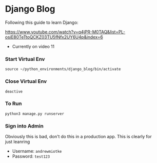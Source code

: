 # Django Blog

Following this guide to learn Django:

https://www.youtube.com/watch?v=q4jPR-M0TAQ&list=PL-osiE80TeTtoQCKZ03TU5fNfx2UY6U4p&index=6

* Currently on video 11

### Start Virtual Env
`source ~/python_environments/django_blog/bin/activate`

### Close Virtual Env
`deactive`

### To Run
`python3 manage.py runserver`

### Sign into Admin

Obviously this is bad, don't do this in a production app. This is clearly for just leanring

* Username: `andrewmiotke`
* Password: `test123`
